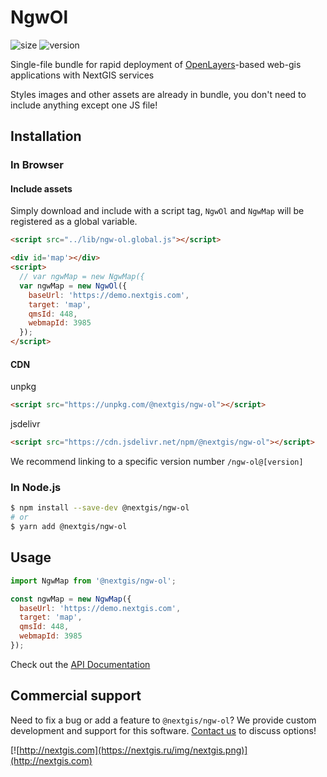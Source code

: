 # NgwOl

![size](https://img.shields.io/bundlephobia/minzip/@nextgis/ngw-ol) ![version](https://img.shields.io/npm/v/@nextgis/ngw-ol)

Single-file bundle for rapid deployment of [OpenLayers](https://openlayers.org/)-based web-gis applications with NextGIS services

Styles images and other assets are already in bundle, you don't need to include anything except one JS file!

## Installation

### In Browser

#### Include assets

Simply download and include with a script tag, `NgwOl` and `NgwMap` will be registered as a global variable.

```html
<script src="../lib/ngw-ol.global.js"></script>

<div id='map'></div>
<script>
  // var ngwMap = new NgwMap({
  var ngwMap = new NgwOl({
    baseUrl: 'https://demo.nextgis.com',
    target: 'map',
    qmsId: 448,
    webmapId: 3985
  });
</script>
```

#### CDN

unpkg

```html
<script src="https://unpkg.com/@nextgis/ngw-ol"></script>
```

jsdelivr

```html
<script src="https://cdn.jsdelivr.net/npm/@nextgis/ngw-ol"></script>
```

We recommend linking to a specific version number `/ngw-ol@[version]`

### In Node.js

```bash
$ npm install --save-dev @nextgis/ngw-ol
# or
$ yarn add @nextgis/ngw-ol
```

## Usage

```javascript
import NgwMap from '@nextgis/ngw-ol';

const ngwMap = new NgwMap({
  baseUrl: 'https://demo.nextgis.com',
  target: 'map',
  qmsId: 448,
  webmapId: 3985
});
```

Check out the [API Documentation](https://code-api.nextgis.com/modules/ngw_map.html)

## Commercial support

Need to fix a bug or add a feature to `@nextgis/ngw-ol`? We provide custom development and support for this software. [Contact us](http://nextgis.com/contact/) to discuss options!

[![http://nextgis.com](https://nextgis.ru/img/nextgis.png)](http://nextgis.com)
